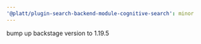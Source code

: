```yaml
---
'@platt/plugin-search-backend-module-cognitive-search': minor
---
```


bump up backstage version to 1.19.5
